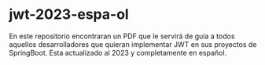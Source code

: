# jwt-2023-espa-ol
En este repositorio encontraran un PDF que le servirá de guía a todos aquellos desarrolladores que quieran implementar JWT en sus proyectos de SpringBoot. Esta actualizado al 2023 y completamente en español.
